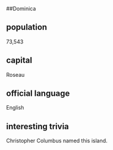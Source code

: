 ##Dominica
## population
73,543

## capital
Roseau
 
## official language
English

## interesting trivia
Christopher Columbus named this island.


